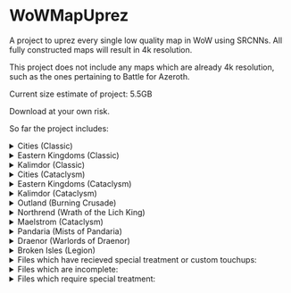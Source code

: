 # WoWMapUprez
A project to uprez every single low quality map in WoW using SRCNNs. All fully constructed maps will result in 4k resolution.

This project does not include any maps which are already 4k resolution, such as the ones pertaining to Battle for Azeroth.

Current size estimate of project: 5.5GB

Download at your own risk.

So far the project includes:
<details>
	<summary>Cities (Classic)</summary>
	[PH]
</details>
<details>
	<summary>Eastern Kingdoms (Classic)</summary>
	[PH]
</details>
<details>
	<summary>Kalimdor (Classic)</summary>
	[PH]
</details>
<details>
	<summary>Cities (Cataclysm)</summary>
	
	[PH]
	AshranAllianceFactionHub (Stormshield) png+blp
	AshranHordeFactionHub (Warspear) png+blp
	Dalaran (wrath_1) png+blp
	Dalaran7 (Legion_1) png+blp
	Dalaran70 (Legion_2) png+blp
	DalaranCity (wrath_2) png+blp
	Darnassus png+blp
	GilneasCity png+blp
	Ironforge png+blp
	Orgrimmar png+blp
	ShattrathCity png+blp
	SilvermoonCity png+blp
	StormwindCity png+blp
	TheExodar png+blp
	ThunderBluff png+blp
	Undercity png+blp
	--Shrine of Two Moons / Seven Stars are "MicroDungeons" and will be added soon.
</details>
<details>
	<summary>Eastern Kingdoms (Cataclysm)</summary>
	
	[PH]
	Arathi blp+png
	Arathi_Terrain1 blp+png
	Badlands blp+png
	BlastedLands blp+png
	BlastedLands_Terrain1 blp+png
	BurningSteppes blp+png
	DeadwindPass blp+png
	DeathknellStart blp+png
	DunMorogh blp+png
	DunMoroghScenario blp+png
	Duskwood blp+png
	EasternPlaguelands blp+png
	Elwynn blp+png
	EversongWoods blp+png
	Ghostlands blp+png
	Gilneas blp+png
	Gilneas_terrain1 blp+png
	Gilneas_terrain2 blp+png
	GilneasCity blp+png
	GilneasDreamway blp+png
	HillsbradFoothills blp+png
	Hilsbrad blp+png
	Hinterlands blp+png
	Lochmodan blp+png
	Redridge blp+png
	ScarletEnclave blp+png
	SearingGorge blp+png
	Silverpine blp+png
	Stranglethorn blp+png
	StranglethornJungle blp+png
	StranglethornVale blp+png
	Sunwell blp+png
	SwampOfSorrows blp+png
	TheCapeofStranglethorn blp+png
	Tirisfal blp+png
	Tirisfal_terrain1 blp+png
	TolBarad blp+png
	TolBaradDailyArea blp+png
	TolBaradWarlockScenario blp+png
	TwilightHighlands blp+png
	TwilightHighlands_terrain1 blp+png
	Vashjir blp+png
	VashjirDepths blp+png
	VashjirKelpForest blp+png
	VashjirRuins blp+png
	WesternPlaguelands blp+png
	Westfall blp+png
	Wetlands blp+png
</details>
<details>
	<summary>Kalimdor (Cataclysm)</summary>
	
	[PH]
	AmmenValeStart blp+png
	Ashenvale blp+png
	Aszhara blp+png
	AzuremystIsle blp+png
	AzuremystIsleScenario blp+png
	Barrens blp+png
	BloodmystIsle blp+png
	CampNaracheStart blp+png
	Desolace blp+png
	Durotar blp+png
	Dustwallow blp+png
	Dustwallow_terrain1 blp+png
	DustwallowMarshScenario blp+png
	DustwallowMarshScenarioAlliance blp+png
	EchoIslesStart blp+png
	Felwood blp+png
	Feralas blp+png
	Hyjal blp+png
	Hyjal_terrain1 blp+png
	MoltenFront blp+png
	Moonglade blp+png
	Mulgore blp+png
	ShadowglenStart blp+png
	Silithus blp+png
	Silithus_Terrain1 blp+png
	SouthernBarrens blp+png
	StonetalonMountains blp+png
	Tanaris blp+png
	Thousandneedles blp+png
	ThreatUldum blp+png
	Uldum blp+png
	Uldum_terrain1 blp+png
	UngoroCraterr blp+png
	ValleyofTrialsStart blp+png
	Winterspring blp+png
</details>
<details>
	<summary>Outland (Burning Crusade)</summary>
	
	[PH]
	BladesEdgeMountains blp+png
	Hellfire blp+png
	Nagrand blp+png
	Netherstorm blp+png
	ShadowmoonValley blp+png
	TerokkarForest blp+png
	Zangarmarsh blp+png
</details>
<details>
	<summary>Northrend (Wrath of the Lich King)</summary>
	[PH]
</details>
<details>
	<summary>Maelstrom (Cataclysm)</summary>
	[PH]
</details>
<details>
	<summary>Pandaria (Mists of Pandaria)</summary>
	[PH]
</details>
<details>
	<summary>Draenor (Warlords of Draenor)</summary>
	[PH]
</details>
<details>
	<summary>Broken Isles (Legion)</summary>
	[PH]
</details>

<details>
	<summary>Files which have recieved special treatment or custom touchups:</summary>
	
	Thunder Bluff
	Pandaria Continent
</details>

<details>
	<summary>Files which are incomplete:</summary>
	[PH]
	<details>
		<summary>Dungeons:</summary>
		[PH]
	</details>
</details>
<details>
	<summary>Files which require special treatment:</summary>
	[PH]
</details>
